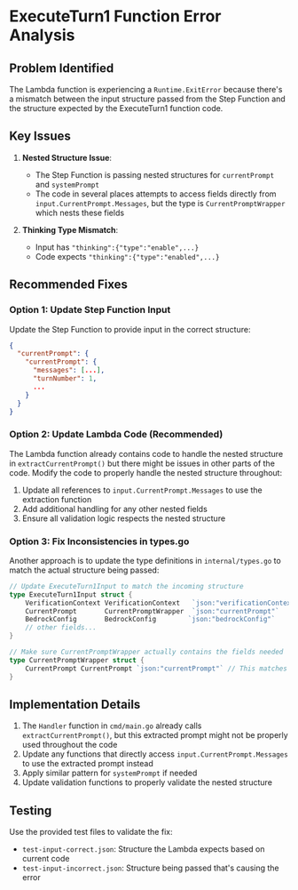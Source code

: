 # ExecuteTurn1 Function Error Analysis

## Problem Identified

The Lambda function is experiencing a `Runtime.ExitError` because there's a mismatch between the input structure passed from the Step Function and the structure expected by the ExecuteTurn1 function code.

## Key Issues

1. **Nested Structure Issue**: 
   - The Step Function is passing nested structures for `currentPrompt` and `systemPrompt`
   - The code in several places attempts to access fields directly from `input.CurrentPrompt.Messages`, but the type is `CurrentPromptWrapper` which nests these fields

2. **Thinking Type Mismatch**:
   - Input has `"thinking":{"type":"enable",...}`
   - Code expects `"thinking":{"type":"enabled",...}`

## Recommended Fixes

### Option 1: Update Step Function Input

Update the Step Function to provide input in the correct structure:

```json
{
  "currentPrompt": {
    "currentPrompt": {
      "messages": [...],
      "turnNumber": 1,
      ...
    }
  }
}
```

### Option 2: Update Lambda Code (Recommended)

The Lambda function already contains code to handle the nested structure in `extractCurrentPrompt()` but there might be issues in other parts of the code. Modify the code to properly handle the nested structure throughout:

1. Update all references to `input.CurrentPrompt.Messages` to use the extraction function
2. Add additional handling for any other nested fields
3. Ensure all validation logic respects the nested structure

### Option 3: Fix Inconsistencies in types.go

Another approach is to update the type definitions in `internal/types.go` to match the actual structure being passed:

```go
// Update ExecuteTurn1Input to match the incoming structure
type ExecuteTurn1Input struct {
    VerificationContext VerificationContext   `json:"verificationContext"`
    CurrentPrompt       CurrentPromptWrapper  `json:"currentPrompt"`
    BedrockConfig       BedrockConfig        `json:"bedrockConfig"`
    // other fields...
}

// Make sure CurrentPromptWrapper actually contains the fields needed
type CurrentPromptWrapper struct {
    CurrentPrompt CurrentPrompt `json:"currentPrompt"` // This matches the actual JSON structure
}
```

## Implementation Details

1. The `Handler` function in `cmd/main.go` already calls `extractCurrentPrompt()`, but this extracted prompt might not be properly used throughout the code
2. Update any functions that directly access `input.CurrentPrompt.Messages` to use the extracted prompt instead
3. Apply similar pattern for `systemPrompt` if needed
4. Update validation functions to properly validate the nested structure

## Testing

Use the provided test files to validate the fix:
- `test-input-correct.json`: Structure the Lambda expects based on current code
- `test-input-incorrect.json`: Structure being passed that's causing the error